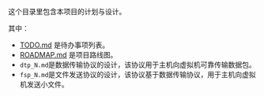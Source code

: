 这个目录里包含本项目的计划与设计。

其中：
- [TODO.md](TODO.md) 是待办事项列表。
- [ROADMAP.md](ROADMAP.md) 是项目路线图。
- <code>dtp_N.md</code>是数据传输协议的设计，该协议用于主机向虚拟机可靠传输数据包。
- <code>fsp_N.md</code>是文件发送协议的设计，该协议基于数据传输协议，用于主机向虚拟机发送小文件。
